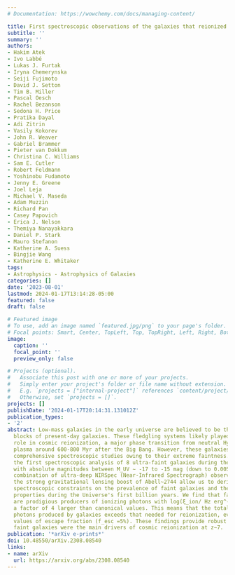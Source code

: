 ```yaml
---
# Documentation: https://wowchemy.com/docs/managing-content/

title: First spectroscopic observations of the galaxies that reionized the Universe
subtitle: ''
summary: ''
authors:
- Hakim Atek
- Ivo Labbé
- Lukas J. Furtak
- Iryna Chemerynska
- Seiji Fujimoto
- David J. Setton
- Tim B. Miller
- Pascal Oesch
- Rachel Bezanson
- Sedona H. Price
- Pratika Dayal
- Adi Zitrin
- Vasily Kokorev
- John R. Weaver
- Gabriel Brammer
- Pieter van Dokkum
- Christina C. Williams
- Sam E. Cutler
- Robert Feldmann
- Yoshinobu Fudamoto
- Jenny E. Greene
- Joel Leja
- Michael V. Maseda
- Adam Muzzin
- Richard Pan
- Casey Papovich
- Erica J. Nelson
- Themiya Nanayakkara
- Daniel P. Stark
- Mauro Stefanon
- Katherine A. Suess
- Bingjie Wang
- Katherine E. Whitaker
tags:
- Astrophysics - Astrophysics of Galaxies
categories: []
date: '2023-08-01'
lastmod: 2024-01-17T13:14:28-05:00
featured: false
draft: false

# Featured image
# To use, add an image named `featured.jpg/png` to your page's folder.
# Focal points: Smart, Center, TopLeft, Top, TopRight, Left, Right, BottomLeft, Bottom, BottomRight.
image:
  caption: ''
  focal_point: ''
  preview_only: false

# Projects (optional).
#   Associate this post with one or more of your projects.
#   Simply enter your project's folder or file name without extension.
#   E.g. `projects = ["internal-project"]` references `content/project/deep-learning/index.md`.
#   Otherwise, set `projects = []`.
projects: []
publishDate: '2024-01-17T20:14:31.131012Z'
publication_types:
- '2'
abstract: Low-mass galaxies in the early universe are believed to be the building
  blocks of present-day galaxies. These fledgling systems likely played a pivotal
  role in cosmic reionization, a major phase transition from neutral Hydrogen to ionized
  plasma around 600-800 Myr after the Big Bang. However, these galaxies have eluded
  comprehensive spectroscopic studies owing to their extreme faintness. Here we report
  the first spectroscopic analysis of 8 ultra-faint galaxies during the epoch of reionization
  with absolute magnitudes between M_UV ∼ -17 to -15 mag (down to 0.005 L^⋆). The
  combination of ultra-deep NIRSpec (Near-Infrared Spectrograph) observations and
  the strong gravitational lensing boost of Abell~2744 allow us to derive the first
  spectroscopic constraints on the prevalence of faint galaxies and their ionizing
  properties during the Universe's first billion years. We find that faint galaxies
  are prodigious producers of ionizing photons with log(ξ_ion/ Hz erg^-1) =25.8± 0.05,
  a factor of 4 larger than canonical values. This means that the total rate of ionizing
  photons produced by galaxies exceeds that needed for reionization, even for modest
  values of escape fraction (f_esc =5%). These findings provide robust evidence that
  faint galaxies were the main drivers of cosmic reionization at z∼7.
publication: '*arXiv e-prints*'
doi: 10.48550/arXiv.2308.08540
links:
- name: arXiv
  url: https://arxiv.org/abs/2308.08540
---
```

